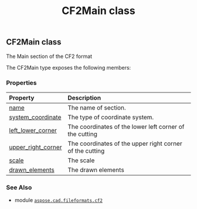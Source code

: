 ﻿---
title: CF2Main class
second_title: Aspose.CAD for Python via .NET API References
description: 
type: docs
weight: 90
url: /aspose.cad.fileformats.cf2/cf2main/
is_root: false
---

## CF2Main class

The Main section of the CF2 format



The CF2Main type exposes the following members:

### Properties
| Property | Description |
| :- | :- |
| [name](/cad/python-net/aspose.cad.fileformats.cf2/cf2main/name) | The name of section. |
| [system_coordinate](/cad/python-net/aspose.cad.fileformats.cf2/cf2main/system_coordinate) | The type of coordinate system. |
| [left_lower_corner](/cad/python-net/aspose.cad.fileformats.cf2/cf2main/left_lower_corner) | The coordinates of the lower left corner of the cutting |
| [upper_right_corner](/cad/python-net/aspose.cad.fileformats.cf2/cf2main/upper_right_corner) | The coordinates of the upper right corner of the cutting |
| [scale](/cad/python-net/aspose.cad.fileformats.cf2/cf2main/scale) | The scale |
| [drawn_elements](/cad/python-net/aspose.cad.fileformats.cf2/cf2main/drawn_elements) | The drawn elements |



### See Also
* module [`aspose.cad.fileformats.cf2`](..)
